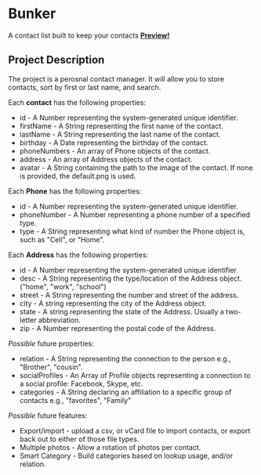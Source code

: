 Bunker
======

A contact list built to keep your contacts 
**[Preview!](https://preview.c9.io/nathanbland/bunker/index.html)**

Project Description
-------------------
The project is a perosnal contact manager. It will allow you to store contacts, sort by first or last name, and search. 

Each **contact** has the following properties:

- id - A Number representing the system-generated unique identifier.
- firstName - A String representing the first name of the contact.
- lastName - A String representing the last name of the contact.
- birthday - A Date representing the birthday of the contact.
- phoneNumbers - An array of Phone objects of the contact.
- address - An array of Address objects of the contact.
- avatar - A String containing the path to the image of the contact. If none is provided, the default.png is used.

Each **Phone** has the following properties:
- id - A Number representing the system-generated unique identifier.
- phoneNumber - A Number representing a phone number of a specified type.
- type - A String representing what kind of number the Phone object is, such as "Cell", or "Home".

Each **Address** has the following properties:
- id - A Number representing the system-generated unique identifier.
- desc - A String representing the type/location of the Address object. ("home", "work", "school")
- street - A String representing the number and street of the address.
- city - A string representing the city of the Address object.
- state - A string representing the state of the Address. Usually a two-letter abbreviation. 
- zip - A Number representing the postal code of the Address.

*Possible* future properties:

- relation - A String representing the connection to the person e.g., "Brother", "cousin".
- socialProfiles - An Array of Profile objects representing a connection to a social profile: Facebook, Skype, etc.
- categories - A String declaring an affiliation to a specific group of contacts e.g., "favorites", "Family"

*Possible* future features:
- Export/import - upload a csv, or vCard file to import contacts, or export back out to either of those file types.
- Multiple photos - Allow a rotation of photos per contact.
- Smart Category - Build categories based on lookup usage, and/or relation.  